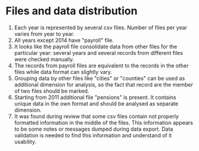 # Files and data distribution
1. Each year is represented by several csv files. Number of files per year varies from year to year.
2. All years except 2014 have "payroll" file.
3. It looks like the payroll file consolidate data from other files for the particular year: several years and several records from different files were checked manually.
4. The records from payroll files are equivalent to the records in the other files while data format can slightly vary.
5. Grouping data by other files like "cities" or "counties" can be used as additional dimension for analysis, so the fact that record are the member of two files should be marked.
6. Starting from 2011 additional file "pensions" is present. It contains unique data in the own format and should be analysed as separate dimension.
7. It was found during review that some csv files contain not properly formatted information in the middle of the files. This information appears to be some notes or messages dumped during data export. Data validation is needed to find this information and understand of it usability.